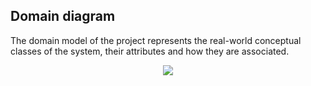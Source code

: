 ## Domain diagram

The domain model of the project represents the real-world conceptual classes of the system, their attributes and how they are associated.

<div style="text-align:center"><img src="domain.png" /></div>

